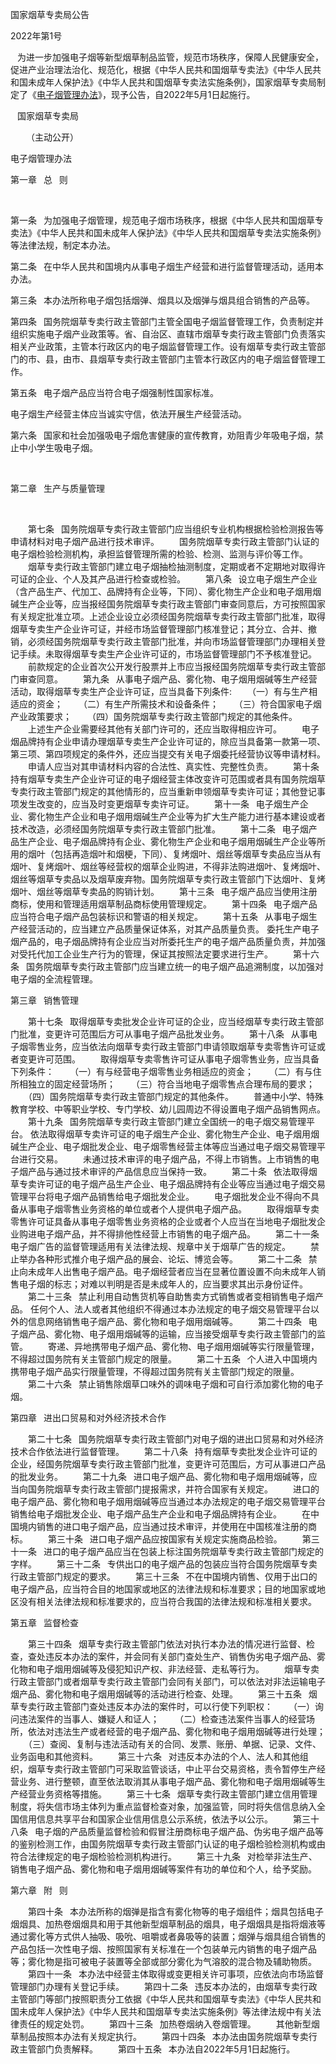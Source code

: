 国家烟草专卖局公告

2022年第1号

 
为进一步加强电子烟等新型烟草制品监管，规范市场秩序，保障人民健康安全，促进产业治理法治化、规范化，根据《中华人民共和国烟草专卖法》《中华人民共和国未成年人保护法》《中华人民共和国烟草专卖法实施条例》，国家烟草专卖局制定了《[电子烟管理办法](电子烟管理办法.md)》，现予公告，自2022年5月1日起施行。

 
国家烟草专卖局

    （主动公开）

电子烟管理办法


第一章  总  则

 

第一条  为加强电子烟管理，规范电子烟市场秩序，根据《中华人民共和国烟草专卖法》《中华人民共和国未成年人保护法》《中华人民共和国烟草专卖法实施条例》等法律法规，制定本办法。

第二条  在中华人民共和国境内从事电子烟生产经营和进行监督管理活动，适用本办法。

第三条  本办法所称电子烟包括烟弹、烟具以及烟弹与烟具组合销售的产品等。

第四条  国务院烟草专卖行政主管部门主管全国电子烟监督管理工作，负责制定并组织实施电子烟产业政策等。省、自治区、直辖市烟草专卖行政主管部门负责落实相关产业政策，主管本行政区内的电子烟监督管理工作。设有烟草专卖行政主管部门的市、县，由市、县烟草专卖行政主管部门主管本行政区内的电子烟监督管理工作。

第五条  电子烟产品应当符合电子烟强制性国家标准。

电子烟生产经营主体应当诚实守信，依法开展生产经营活动。

第六条  国家和社会加强吸电子烟危害健康的宣传教育，劝阻青少年吸电子烟，禁止中小学生吸电子烟。

 

第二章  生产与质量管理

 


　　第七条  国务院烟草专卖行政主管部门应当组织专业机构根据检验检测报告等申请材料对电子烟产品进行技术审评。
　　国务院烟草专卖行政主管部门认证的电子烟检验检测机构，承担监督管理所需的检验、检测、监测与评价等工作。
　　烟草专卖行政主管部门建立电子烟抽检抽测制度，定期或者不定期地对取得许可证的企业、个人及其产品进行检查或检验。
　　第八条  设立电子烟生产企业（含产品生产、代加工、品牌持有企业等，下同）、雾化物生产企业和电子烟用烟碱生产企业等，应当报经国务院烟草专卖行政主管部门审查同意后，方可按照国家有关规定批准立项。上述企业设立必须经国务院烟草专卖行政主管部门批准，取得烟草专卖生产企业许可证，并经市场监督管理部门核准登记；其分立、合并、撤销，必须经国务院烟草专卖行政主管部门批准，并向市场监督管理部门办理相关登记手续。未取得烟草专卖生产企业许可证的，市场监督管理部门不予核准登记。
　　前款规定的企业首次公开发行股票并上市应当报经国务院烟草专卖行政主管部门审查同意。
　　第九条  从事电子烟产品、雾化物、电子烟用烟碱等生产经营活动，取得烟草专卖生产企业许可证，应当具备下列条件:
　　（一）有与生产相适应的资金；
　　（二）有生产所需技术和设备条件；
　　（三）符合国家电子烟产业政策要求；
　　（四）国务院烟草专卖行政主管部门规定的其他条件。
　　上述生产企业需要经其他有关部门许可的，还应当取得相应许可。
　　电子烟品牌持有企业申请办理烟草专卖生产企业许可证的，除应当具备第一款第一项、第三项、第四项规定的条件外，还应当提交有关电子烟委托经营协议等申请材料。
　　申请人应当对其申请材料内容的合法性、真实性、完整性负责。
　　第十条  持有烟草专卖生产企业许可证的电子烟经营主体改变许可范围或者具有国务院烟草专卖行政主管部门规定的其他情形的，应当重新申领烟草专卖许可证；其他登记事项发生改变的，应当及时变更烟草专卖许可证。
　　第十一条  电子烟生产企业、雾化物生产企业和电子烟用烟碱生产企业等为扩大生产能力进行基本建设或者技术改造，必须经国务院烟草专卖行政主管部门批准。
　　第十二条  电子烟产品生产企业、电子烟品牌持有企业、雾化物生产企业和电子烟用烟碱生产企业等所用的烟叶（包括再造烟叶和烟梗，下同）、复烤烟叶、烟丝等烟草专卖品应当从有烟叶、复烤烟叶、烟丝等经营权的烟草企业购进，不得非法购进烟叶、复烤烟叶、烟丝等烟草专卖品以及烟草废弃物。国务院烟草专卖行政主管部门下达烟叶、复烤烟叶、烟丝等烟草专卖品的购销计划。
　　第十三条  电子烟产品应当使用注册商标，使用和管理适用烟草制品商标使用管理规定。
　　第十四条  电子烟产品应当符合电子烟产品包装标识和警语的相关规定。
　　第十五条  从事电子烟生产经营活动的，应当建立产品质量保证体系，对其产品质量负责。
委托生产电子烟产品的，电子烟品牌持有企业应当对所委托生产的电子烟产品质量负责，并加强对受托代加工企业生产行为的管理，保证其按照法定要求进行生产。
　　第十六条  国务院烟草专卖行政主管部门应当建立统一的电子烟产品追溯制度，以加强对电子烟的全流程管理。

第三章  销售管理

　　第十七条  取得烟草专卖批发企业许可证的企业，应当经烟草专卖行政主管部门批准，变更许可范围后方可从事电子烟产品批发业务。
　　第十八条  从事电子烟零售业务，应当依法向烟草专卖行政主管部门申请领取烟草专卖零售许可证或者变更许可范围。
　　取得烟草专卖零售许可证从事电子烟零售业务，应当具备下列条件：
　　（一）有与经营电子烟零售业务相适应的资金；
　　（二）有与住所相独立的固定经营场所；
　　（三）符合当地电子烟零售点合理布局的要求；
　　（四）国务院烟草专卖行政主管部门规定的其他条件。
　　普通中小学、特殊教育学校、中等职业学校、专门学校、幼儿园周边不得设置电子烟产品销售网点。
　　第十九条  国务院烟草专卖行政主管部门建立全国统一的电子烟交易管理平台。
依法取得烟草专卖许可证的电子烟生产企业、雾化物生产企业、电子烟用烟碱生产企业、电子烟批发企业、电子烟零售经营主体等应当通过电子烟交易管理平台进行交易。
　　未通过技术审评的电子烟产品，不得上市销售。上市销售的电子烟产品与通过技术审评的产品信息应当保持一致。
　　第二十条  依法取得烟草专卖许可证的电子烟产品生产企业、电子烟品牌持有企业等应当通过电子烟交易管理平台将电子烟产品销售给电子烟批发企业。
　　电子烟批发企业不得向不具备从事电子烟零售业务资格的单位或者个人提供电子烟产品。
　　取得烟草专卖零售许可证具备从事电子烟零售业务资格的企业或者个人应当在当地电子烟批发企业购进电子烟产品，并不得排他性经营上市销售的电子烟产品。
　　第二十一条  电子烟广告的监督管理适用有关法律法规、规章中关于烟草广告的规定。
　　禁止举办各种形式推介电子烟产品的展会、论坛、博览会等。
　　第二十二条  禁止向未成年人出售电子烟产品。电子烟经营者应当在显著位置设置不向未成年人销售电子烟的标志；对难以判明是否是未成年人的，应当要求其出示身份证件。
　　第二十三条  禁止利用自动售货机等自助售卖方式销售或者变相销售电子烟产品。
任何个人、法人或者其他组织不得通过本办法规定的电子烟交易管理平台以外的信息网络销售电子烟产品、雾化物和电子烟用烟碱等。
　　第二十四条  电子烟产品、雾化物、电子烟用烟碱等的运输，应当接受烟草专卖行政主管部门的监管。
　　寄递、异地携带电子烟产品、雾化物、电子烟用烟碱等实行限量管理，不得超过国务院有关主管部门规定的限量。
　　第二十五条  个人进入中国境内携带电子烟产品实行限量管理，不得超过国务院有关主管部门规定的限量。
　　第二十六条  禁止销售除烟草口味外的调味电子烟和可自行添加雾化物的电子烟。

第四章  进出口贸易和对外经济技术合作

　　第二十七条  国务院烟草专卖行政主管部门对电子烟的进出口贸易和对外经济技术合作依法进行监督管理。
　　第二十八条  持有烟草专卖批发企业许可证的企业，经国务院烟草专卖行政主管部门批准，变更许可范围后，方可从事进口产品的批发业务。
　　第二十九条  进口电子烟产品、雾化物和电子烟用烟碱等，应当向国务院烟草专卖行政主管部门提报需求，并符合国家有关规定。
　　进口的电子烟产品、雾化物和电子烟用烟碱等应当通过本办法规定的电子烟交易管理平台销售给电子烟批发企业、电子烟产品生产企业和电子烟品牌持有企业。
　　在中国境内销售的进口电子烟产品，应当通过技术审评，并使用在中国核准注册的商标。
　　第三十条  进口电子烟产品应按国家有关规定实施商品检验。
　　第三十一条  进口的电子烟产品应当在包装上标注国务院烟草专卖行政主管部门规定的字样。
　　第三十二条  专供出口的电子烟产品的包装应当符合国务院烟草专卖行政主管部门规定的要求。
　　第三十三条  不在中国境内销售、仅用于出口的电子烟产品，应当符合目的地国家或地区的法律法规和标准要求；目的地国家或地区没有相关法律法规和标准要求的，应当符合我国的法律法规和标准相关要求。

第五章  监督检查

　　第三十四条  烟草专卖行政主管部门依法对执行本办法的情况进行监督、检查，查处违反本办法的案件，并会同有关部门查处生产、销售伪劣电子烟产品、雾化物和电子烟用烟碱等及侵犯知识产权、非法经营、走私等行为。
　　烟草专卖行政主管部门或者烟草专卖行政主管部门会同有关部门，可以依法对非法运输电子烟产品、雾化物和电子烟用烟碱等的活动进行检查、处理。
　　第三十五条  烟草专卖行政主管部门查处违反本办法的案件时，可以行使下列职权：
　　（一）询问违法案件的当事人、嫌疑人和证人；
　　（二）检查违法案件当事人的经营场所，依法对违法生产或者经营的电子烟产品、雾化物和电子烟用烟碱等进行处理；
　　（三）查阅、复制与违法活动有关的合同、发票、账册、单据、记录、文件、业务函电和其他资料。
　　第三十六条  对违反本办法的个人、法人和其他组织，烟草专卖行政主管部门可采取监管谈话，中止平台交易资格，责令暂停生产经营业务、进行整顿，直至依法取消其从事电子烟产品、雾化物和电子烟用烟碱等生产经营业务资格等措施。
　　第三十七条  烟草专卖行政主管部门建立信用管理制度，将失信市场主体列为重点监督检查对象，加强监管，同时将失信信息纳入全国信用信息共享平台和国家企业信用信息公示系统，依法予以公示。
　　第三十八条  电子烟的产品质量监督检验和假冒注册商标电子烟产品、伪劣电子烟产品等的鉴别检测工作，由国务院烟草专卖行政主管部门认证的电子烟检验检测机构或由符合法律规定的电子烟检验检测机构进行。
　　第三十九条  对检举非法生产、销售电子烟产品、雾化物和电子烟用烟碱等案件有功的单位和个人，给予奖励。

第六章  附  则

　　第四十条  本办法所称的烟弹是指含有雾化物等的电子烟组件；烟具包括电子烟烟具、加热卷烟烟具和用于其他新型烟草制品的烟具，电子烟烟具是指将烟液等通过雾化等方式供人抽吸、吸吮、咀嚼或者鼻吸等的装置；烟弹与烟具组合销售的产品包括一次性电子烟、按照国家有关标准在一个包装单元内销售的电子烟产品等；雾化物是指可被电子装置等全部或部分雾化为气溶胶的混合物及辅助物质。
　　第四十一条  本办法中经营主体取得或变更相关许可事项，应依法向市场监督管理部门办理有关登记手续。
　　第四十二条  违反本办法的，由烟草专卖行政主管部门等部门按照职责分工依据《中华人民共和国烟草专卖法》《中华人民共和国未成年人保护法》《中华人民共和国烟草专卖法实施条例》等法律法规中有关法律责任的规定处罚。
　　第四十三条  加热卷烟纳入卷烟管理。
　　其他新型烟草制品按照本办法有关规定执行。
　　第四十四条  本办法由国务院烟草专卖行政主管部门负责解释。
　　第四十五条  本办法自2022年5月1日起施行。

